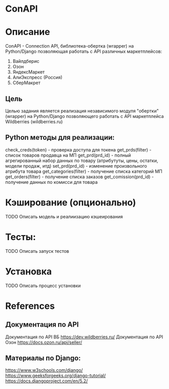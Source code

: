# ConAPI


# Описание  
ConAPI - Connection API, библиотека-обертка (wrapper) на Python/Django позволяющая работать с API различных маркетплейсов:
1. Вайлдберис
2. Озон
3. ЯндексМаркет
4. АлиЭкспресс (Россия)
5. СберМакрет


## Цель  
Целью задания является реализация независимого модуля "обертки" (wrapper) на Python/Django позволяющего работать с API маркетплейса Wildberries (wildberries.ru)


## Python методы для реализации:
check_creds(token) - проверка доступа для токена
get_prds(filter) - список товаров продавца на МП
get_prd(prd_id) - полный агрегированный набор данных по товару (атрибутуты, цены, остатки, модели продаж, итд) 
set_prd(prd_id) - изменение произвольного атрибута товара
get_categories(filter) - получение списка категорий МП
get_orders(filter) - получение списка заказов
get_comission(prd_id) - получение данных по комисси для товара



# Кэширование (опционально)
TODO Описать модель и реалиизацию кэшеирования


# Тесты: 
TODO Описать запуск тестов


# Установка
TODO Описать процесс установки










# References

## Документация по API
Документация по API ВБ https://dev.wildberries.ru/
Документация по API Озон https://docs.ozon.ru/api/seller/


## Материалы по Django:
https://www.w3schools.com/django/
https://www.geeksforgeeks.org/django-tutorial/
https://docs.djangoproject.com/en/5.2/

   
   
